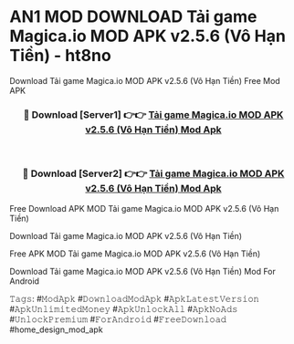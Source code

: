 # AN1 MOD DOWNLOAD Tải game Magica.io MOD APK v2.5.6 (Vô Hạn Tiền) - ht8no
Download Tải game Magica.io MOD APK v2.5.6 (Vô Hạn Tiền) Free Mod APK

<div align="center">
<h3>🔴 Download [Server1] 👉👉 <a href="https://apk-comot.site?title=Tải_game_Magica.io_MOD_APK_v2.5.6_(Vô_Hạn_Tiền)">Tải game Magica.io MOD APK v2.5.6 (Vô Hạn Tiền) Mod Apk</a></h3><br>

<h3>🔴 Download [Server2] 👉👉 <a href="https://apk-comot.site?title=Tải_game_Magica.io_MOD_APK_v2.5.6_(Vô_Hạn_Tiền)">Tải game Magica.io MOD APK v2.5.6 (Vô Hạn Tiền) Mod Apk</a></h3>
</div>


Free Download APK MOD Tải game Magica.io MOD APK v2.5.6 (Vô Hạn Tiền)

Download Tải game Magica.io MOD APK v2.5.6 (Vô Hạn Tiền) 

Free APK MOD Tải game Magica.io MOD APK v2.5.6 (Vô Hạn Tiền) 

Download Tải game Magica.io MOD APK v2.5.6 (Vô Hạn Tiền) Mod For Android

𝚃𝚊𝚐𝚜: #𝙼𝚘𝚍𝙰𝚙𝚔 #𝙳𝚘𝚠𝚗𝚕𝚘𝚊𝚍𝙼𝚘𝚍𝙰𝚙𝚔 #𝙰𝚙𝚔𝙻𝚊𝚝𝚎𝚜𝚝𝚅𝚎𝚛𝚜𝚒𝚘𝚗 #𝙰𝚙𝚔𝚄𝚗𝚕𝚒𝚖𝚒𝚝𝚎𝚍𝙼𝚘𝚗𝚎𝚢 #𝙰𝚙𝚔𝚄𝚗𝚕𝚘𝚌𝚔𝙰𝚕𝚕 #𝙰𝚙𝚔𝙽𝚘𝙰𝚍𝚜 #𝚄𝚗𝚕𝚘𝚌𝚔𝙿𝚛𝚎𝚖𝚒𝚞𝚖 #𝙵𝚘𝚛𝙰𝚗𝚍𝚛𝚘𝚒𝚍 #𝙵𝚛𝚎𝚎𝙳𝚘𝚠𝚗𝚕𝚘𝚊𝚍 #home_design_mod_apk